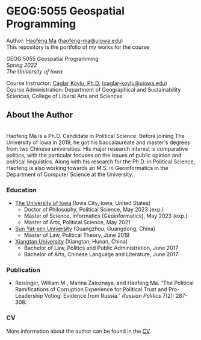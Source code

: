 # GEOG:5055 Geospatial Programming
Author: [Haofeng Ma](https://clas.uiowa.edu/polisci/people/haofeng-ma) (haofeng-ma@uiowa.edu)
<br>This repository is the portfolio of my works for the course

GEOG:5055 Geospatial Programming
<br>*Spring 2022*
<br>*The University of Iowa*


Course Instructor: [Caglar Koylu, Ph.D.](https://clas.uiowa.edu/geography/people/caglar-koylu) (caglar-koylu@uiowa.edu)
<br>Course Administration: Department of Geographical and Sustainability Sciences, College of Liberal Arts and Sciences

## About the Author
<br>Haofeng Ma is a Ph.D. Candidate in Political Science. Before joining The University of Iowa in 2019, he got his baccalaureate and master's degrees from two Chinese universities. His major research interest is comparative politics, with the particular focuses on the issues of public opinion and political linguistics. Along with his research for the Ph.D. in Political Science, Haofeng is also working towards an M.S. in Geoinformatics in the Department of Computer Science at the University.

### Education
- [The University of Iowa](https://uiowa.edu) (Iowa City, Iowa, United States)
  - Doctor of Philosophy, Political Science, May 2023 (exp.)
  - Master of Science, Informatics (Geoinformatics), May 2023 (exp.)
  - Master of Arts, Political Science, May 2021
- [Sun Yat-sen University](https://www.sysu.edu.cn/sysuen/) (Guangzhou, Guangdong, China)
  - Master of Law, Political Theory, June 2019
- [Xiangtan University](https://en.xtu.edu.cn) (Xiangtan, Hunan, China)
  - Bachelor of Law, Politics and Public Administration, June 2017
  - Bachelor of Arts, Chinese Language and Literature, June 2017

### Publication
- Reisinger, William M., Marina Zaloznaya, and Haofeng Ma. “The Political Ramifications of Corruption Experience for Political Trust and Pro-Leadership Voting: Evidence from Russia.” *Russian Politics* 7(2): 287-308.

### CV
More information about the author can be found in the [CV](https://github.com/geog3050/haofma/files/8725107/haofeng_ma_cv.pdf).
